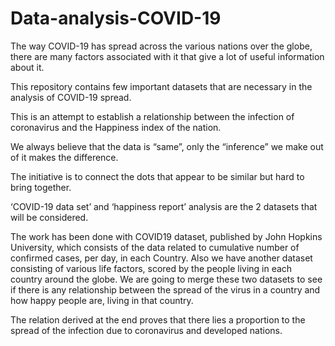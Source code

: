 # Data-analysis-COVID-19

The way COVID-19 has spread across the various nations over the globe, there are many factors associated with it that give a lot of useful information about it. 

This repository contains few important datasets that are necessary in the analysis of COVID-19 spread. 

This is an attempt to establish a relationship between the infection of coronavirus and the Happiness index of the nation.

We always believe that the data is “same”, only the “inference” we make out of it makes the difference.

The initiative is to connect the dots that appear to be similar but hard to bring together.

‘COVID-19 data set’ and ‘happiness report’ analysis are the 2 datasets that will be considered. 

The work has been done with COVID19 dataset, published by John Hopkins University, which consists of the data related to cumulative number of confirmed cases, per day, in each Country. Also we have another dataset consisting of various life factors, scored by the people living in each country around the globe. We are going to merge these two datasets to see if there is any relationship between the spread of the virus in a country and how happy people are, living in that country.

The relation derived at the end proves that there lies a proportion to the spread of the infection due to coronavirus and developed nations.
